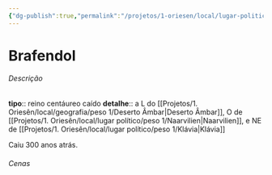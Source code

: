 ```yaml
---
{"dg-publish":true,"permalink":"/projetos/1-oriesen/local/lugar-politico/peso-1/brafendol/","dgHomeLink":true,"dgPassFrontmatter":false}
---
```



# Brafendol

###### Descrição
**tipo**:: reino centáureo caído
**detalhe**:: a L do [[Projetos/1. Oriesên/local/geografia/peso 1/Deserto Âmbar|Deserto Âmbar]], O de [[Projetos/1. Oriesên/local/lugar político/peso 1/Naarvilien|Naarvilien]], e NE de [[Projetos/1. Oriesên/local/lugar político/peso 1/Klávia|Klávia]]

Caiu 300 anos atrás.


###### Cenas


